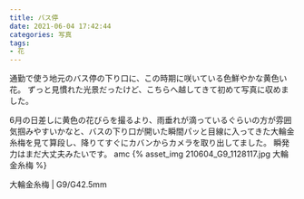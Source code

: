 ```yaml
---
title: バス停
date: 2021-06-04 17:42:44
categories: 写真
tags:
- 花
---
```


通勤で使う地元のバス停の下り口に、この時期に咲いている色鮮やかな黄色い花。
ずっと見慣れた光景だったけど、こちらへ越してきて初めて写真に収めました。

6月の日差しに黄色の花びらを撮るより、雨垂れが滴っているぐらいの方が雰囲気掴みやすいかなと、バスの下り口が開いた瞬間パッと目線に入ってきた大輪金糸梅を見て算段し、降りてすぐにカバンからカメラを取り出してました。
瞬発力はまだ大丈夫みたいです。
amc
{% asset_img 210604_G9_1128117.jpg 大輪金糸梅 %}

大輪金糸梅 | G9/G42.5mm